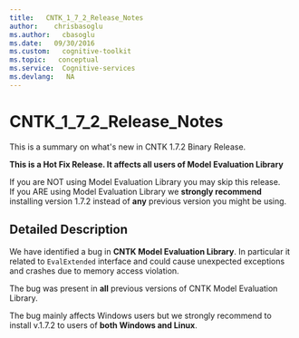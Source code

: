 ```yaml
---
title:   CNTK_1_7_2_Release_Notes
author:    chrisbasoglu
ms.author:   cbasoglu
ms.date:   09/30/2016
ms.custom:   cognitive-toolkit
ms.topic:   conceptual
ms.service:  Cognitive-services
ms.devlang:   NA
---
```


# CNTK_1_7_2_Release_Notes

This is a summary on what's new in CNTK 1.7.2 Binary Release. 

**This is a Hot Fix Release. It affects all users of Model Evaluation Library**

If you are NOT using Model Evaluation Library you may skip this release.  
If you ARE using Model Evaluation Library we **strongly recommend** installing version 1.7.2 instead of **any** previous version you might be using.

## Detailed Description

We have identified a bug in **CNTK Model Evaluation Library**. In particular it related   to ```EvalExtended``` interface and could cause unexpected exceptions and crashes due to memory access violation.

The bug was present in **all** previous versions of CNTK Model Evaluation Library.

The bug mainly affects Windows users but we strongly recommend to install v.1.7.2 to users of **both Windows and Linux**.
